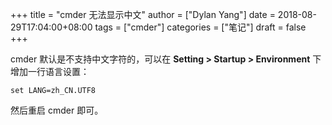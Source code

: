 +++
title = "cmder 无法显示中文"
author = ["Dylan Yang"]
date = 2018-08-29T17:04:00+08:00
tags = ["cmder"]
categories = ["笔记"]
draft = false
+++

cmder 默认是不支持中文字符的，可以在 **Setting > Startup > Environment** 下增加一行语言设置：

```shell
set LANG=zh_CN.UTF8
```

然后重启 cmder 即可。
